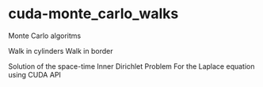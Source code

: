 # cuda-monte_carlo_walks
Monte Carlo algoritms

Walk in cylinders
Walk in border

Solution of the space-time Inner Dirichlet Problem For the Laplace equation using CUDA API


